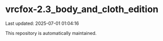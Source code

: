 # vrcfox-2.3_body_and_cloth_edition

Last updated: 2025-07-01 01:04:16

This repository is automatically maintained.
